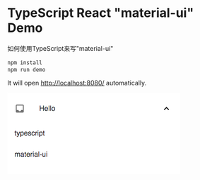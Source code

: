 TypeScript React "material-ui" Demo
===================================

如何使用TypeScript来写"material-ui"

```
npm install
npm run demo
```

It will open <http://localhost:8080/> automatically.

![demo](./images/demo.jpg)


